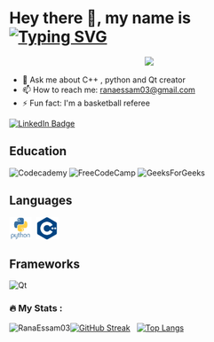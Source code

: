 

<h1>
  Hey there 👋, my name is <a href="https://git.io/typing-svg"><img src="https://readme-typing-svg.herokuapp.com?font=Zen+Dots&size=35&pause=1000&color=F751AF&background=FFA89A00&center=true&width=435&lines=Rana+Essam" alt="Typing SVG" /></a>

 
</h1>

<!-- <p align="left">
  <img src="https://gpvc.arturio.dev/RanaEssam03" alt="profile views">  

</p> -->
<div id="header" align="center">
  <img src="https://media.giphy.com/media/NgurY1o4z080Jfoyzw/giphy.gif" width="100"/>
</div>



- 💬 Ask me about C++ , python and Qt creator
- 📫 How to reach me: ranaessam03@gmail.com
- ⚡ Fun fact: I'm a basketball referee 


<div id="badges">
  <a href="https://www.linkedin.com/in/rana-essam-a08760221/">
    <img src="https://img.shields.io/badge/LinkedIn-blue?style=for-the-badge&logo=linkedin&logoColor=white" alt="LinkedIn Badge"/>
  </a>
</div>


## Education
![Codecademy](https://img.shields.io/badge/Codecademy-FFF0E5?style=for-the-badge&logo=codecademy&logoColor=1F243A)
  ![FreeCodeCamp](https://img.shields.io/badge/Freecodecamp-%23123.svg?&style=for-the-badge&logo=freecodecamp&logoColor=green)
  ![GeeksForGeeks](https://img.shields.io/badge/GeeksforGeeks-gray?style=for-the-badge&logo=geeksforgeeks&logoColor=35914c)
  
## Languages
<div>
  <img src="https://github.com/devicons/devicon/blob/master/icons/python/python-original-wordmark.svg" title="Python" alt="Java" width="40" height="40"/>&nbsp;
   <img src="https://github.com/devicons/devicon/blob/master/icons/cplusplus/cplusplus-plain.svg" title="C++" alt="C++" width="40" height="40"/>&nbsp;
 
</div>


## Frameworks 
![Qt](https://img.shields.io/badge/Qt-%23217346.svg?style=for-the-badge&logo=Qt&logoColor=white)


### :fire: My Stats :


[![GitHub Streak](http://github-readme-streak-stats.herokuapp.com?user=RanaEssam03&hide_border=true)](https://git.io/streak-stats)
&nbsp;<img align="left" src="https://github-readme-stats.vercel.app/api?username=ss&show_icons=true&locale=en" alt="RanaEssam03" />
 [![Top Langs](https://github-readme-stats.vercel.app/api/top-langs/?username=RanaEssam03)](https://github.com/anuraghazra/github-readme-stats) 


